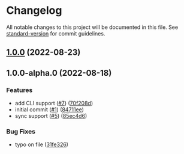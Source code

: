 # Changelog

All notable changes to this project will be documented in this file. See [standard-version](https://github.com/conventional-changelog/standard-version) for commit guidelines.

## [1.0.0](https://github.com/metcoder95/cloud-pine/compare/v1.0.0-alpha.0...v1.0.0) (2022-08-23)

## 1.0.0-alpha.0 (2022-08-18)


### Features

* add CLI support ([#7](https://github.com/metcoder95/cloud-pine/issues/7)) ([70f208d](https://github.com/metcoder95/cloud-pine/commit/70f208d7ef0ba3eeb07983fbeb670a5b47ecd405))
* initial commit ([#1](https://github.com/metcoder95/cloud-pine/issues/1)) ([84711ee](https://github.com/metcoder95/cloud-pine/commit/84711ee5be48c3b2647e0f503bcc54eafe11668f))
* sync support ([#5](https://github.com/metcoder95/cloud-pine/issues/5)) ([85ec4d6](https://github.com/metcoder95/cloud-pine/commit/85ec4d63d2cd2f8f8b9d9eb357ec385844a31505))


### Bug Fixes

* typo on file ([31fe326](https://github.com/metcoder95/cloud-pine/commit/31fe3263e5062ddf006110eb8e46464b41cc7740))
